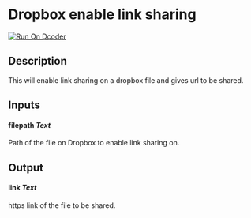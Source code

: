 # Dropbox enable link sharing
[![Run On Dcoder](https://static-content.dcoder.tech/dcoder-assets/run-on-dcoder.svg)](https://code.dcoder.tech/files/project/6152f052727b0ec6443f1c62)

## Description
This will enable link sharing on a dropbox file and gives url to be shared.

## Inputs
#### **filepath**  *Text*
Path of the file on Dropbox to enable link sharing on.

## Output
#### **link**  *Text*
https link of the file to be shared.

